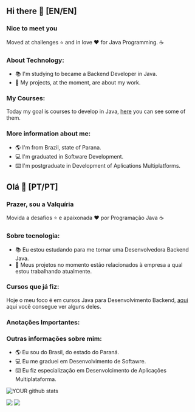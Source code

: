 ## Hi there 👋 [EN/EN]

### Nice to meet you 
Moved at challenges ⭐ and in love ❤️ for Java Programming. ☕ 

### About Technology:
- 📚 I'm studying to became a Backend Developer in Java.
- 🎯 My projects, at the moment, are about my work.

### My Courses: 
Today my goal is courses to develop in Java, [here](https://github.com/valquiriamatter/certificados) you can see some of them.    

### More information about me:
- 🌎 I'm from Brazil, state of Parana.
- 💻 I'm graduated in Software Development.
- ⌨️ I'm postgraduate in Development of Aplications Multiplatforms.


## Olá 👋 [PT/PT]

### Prazer, sou a Valquíria 
Movida a desafios ⭐ e apaixonada ❤️ por Programação Java ☕ 

### Sobre tecnologia:
- 📚 Eu estou estudando para me tornar uma Desenvolvedora Backend Java.
- 🎯 Meus projetos no momento estão relacionados à empresa a qual estou trabalhando atualmente.

### Cursos que já fiz: 
Hoje o meu foco é em cursos Java para Desenvolvimento Backend, [aqui](https://github.com/valquiriamatter/certificados) aqui você consegue ver alguns deles.

### Anotações Importantes:    

### Outras informações sobre mim:
- 🌎 Eu sou do Brasil, do estado do Paraná.
- 💻 Eu me graduei em Desenvolvimento de Softawre.
- ⌨️ Eu fiz especialização em Desenvolcimento de Aplicações Multiplataforma.


![YOUR github stats](https://github-readme-stats.vercel.app/api?username=valquiriamatter)

[<img src="https://img.shields.io/badge/twitter-%231DA1F2.svg?&style=for-the-badge&logo=twitter&logoColor=white" />](https://twitter.com/valquiriamatter) 
[<img src="https://img.shields.io/badge/linkedin-%230077B5.svg?&style=for-the-badge&logo=linkedin&logoColor=white" />](https://www.linkedin.com/in/valquiriamatter/) 
